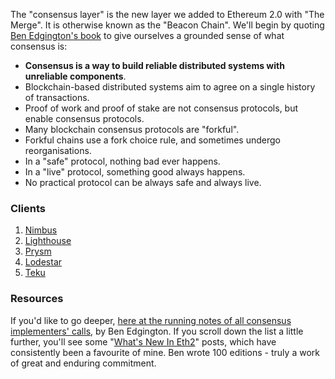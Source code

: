 The "consensus layer" is the new layer we added to Ethereum 2.0 with "The Merge". It is otherwise known as the "Beacon Chain". We'll begin by quoting [Ben Edgington's book](https://eth2book.info/latest/part2/consensus/preliminaries/) to give ourselves a grounded sense of what consensus is:

-   **Consensus is a way to build reliable distributed systems with unreliable components**.
-   Blockchain-based distributed systems aim to agree on a single history of transactions.
-   Proof of work and proof of stake are not consensus protocols, but enable consensus protocols.
-   Many blockchain consensus protocols are "forkful".
-   Forkful chains use a fork choice rule, and sometimes undergo reorganisations.
-   In a "safe" protocol, nothing bad ever happens.
-   In a "live" protocol, something good always happens.
-   No practical protocol can be always safe and always live.

### Clients

1. [Nimbus](https://nimbus.guide/)
2. [Lighthouse](https://lighthouse.sigmaprime.io/)
3. [Prysm](https://prysmaticlabs.com/)
4. [Lodestar](https://lodestar.chainsafe.io/)
5. [Teku](https://consensys.net/knowledge-base/ethereum-2/teku/)

### Resources

If you'd like to go deeper, [here at the running notes of all consensus implementers' calls](https://hackmd.io/@benjaminion), by Ben Edgington. If you scroll down the list a little further, you'll see some "[What's New In Eth2](https://eth2.news)" posts, which have consistently been a favourite of mine. Ben wrote 100 editions - truly a work of great and enduring commitment.